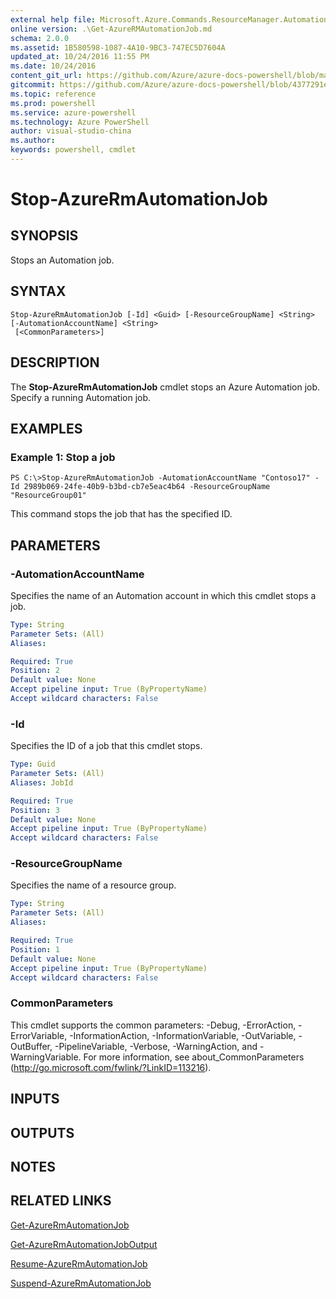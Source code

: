 ```yaml
---
external help file: Microsoft.Azure.Commands.ResourceManager.Automation.dll-Help.xml
online version: .\Get-AzureRMAutomationJob.md
schema: 2.0.0
ms.assetid: 1B580598-1087-4A10-9BC3-747EC5D7604A
updated_at: 10/24/2016 11:55 PM
ms.date: 10/24/2016
content_git_url: https://github.com/Azure/azure-docs-powershell/blob/master/azureps-cmdlets-docs/ResourceManager/AzureRM.Automation/v2.1.0/Stop-AzureRMAutomationJob.md
gitcommit: https://github.com/Azure/azure-docs-powershell/blob/4377291ee360e58e2c1c5d644155daf6a0279055/azureps-cmdlets-docs/ResourceManager/AzureRM.Automation/v2.1.0/Stop-AzureRMAutomationJob.md
ms.topic: reference
ms.prod: powershell
ms.service: azure-powershell
ms.technology: Azure PowerShell
author: visual-studio-china
ms.author: 
keywords: powershell, cmdlet
---
```


# Stop-AzureRmAutomationJob

## SYNOPSIS
Stops an Automation job.

## SYNTAX

```
Stop-AzureRmAutomationJob [-Id] <Guid> [-ResourceGroupName] <String> [-AutomationAccountName] <String>
 [<CommonParameters>]
```

## DESCRIPTION
The **Stop-AzureRmAutomationJob** cmdlet stops an Azure Automation job.
Specify a running Automation job.

## EXAMPLES

### Example 1: Stop a job
```
PS C:\>Stop-AzureRmAutomationJob -AutomationAccountName "Contoso17" -Id 2989b069-24fe-40b9-b3bd-cb7e5eac4b64 -ResourceGroupName "ResourceGroup01"
```

This command stops the job that has the specified ID.

## PARAMETERS

### -AutomationAccountName
Specifies the name of an Automation account in which this cmdlet stops a job.

```yaml
Type: String
Parameter Sets: (All)
Aliases: 

Required: True
Position: 2
Default value: None
Accept pipeline input: True (ByPropertyName)
Accept wildcard characters: False
```

### -Id
Specifies the ID of a job that this cmdlet stops.

```yaml
Type: Guid
Parameter Sets: (All)
Aliases: JobId

Required: True
Position: 3
Default value: None
Accept pipeline input: True (ByPropertyName)
Accept wildcard characters: False
```

### -ResourceGroupName
Specifies the name of a resource group.

```yaml
Type: String
Parameter Sets: (All)
Aliases: 

Required: True
Position: 1
Default value: None
Accept pipeline input: True (ByPropertyName)
Accept wildcard characters: False
```

### CommonParameters
This cmdlet supports the common parameters: -Debug, -ErrorAction, -ErrorVariable, -InformationAction, -InformationVariable, -OutVariable, -OutBuffer, -PipelineVariable, -Verbose, -WarningAction, and -WarningVariable. For more information, see about_CommonParameters (http://go.microsoft.com/fwlink/?LinkID=113216).

## INPUTS

## OUTPUTS

## NOTES

## RELATED LINKS

[Get-AzureRmAutomationJob](xref:ResourceManager/AzureRM.Automation/v2.1.0/Get-AzureRMAutomationJob.md)

[Get-AzureRmAutomationJobOutput](xref:ResourceManager/AzureRM.Automation/v2.1.0/Get-AzureRMAutomationJobOutput.md)

[Resume-AzureRmAutomationJob](xref:ResourceManager/AzureRM.Automation/v2.1.0/Resume-AzureRMAutomationJob.md)

[Suspend-AzureRmAutomationJob](xref:ResourceManager/AzureRM.Automation/v2.1.0/Suspend-AzureRMAutomationJob.md)


